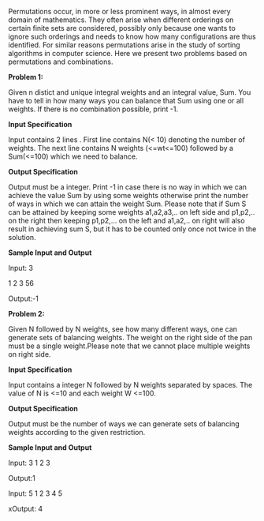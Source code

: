  Permutations occur, in more or less prominent ways, in almost every domain of mathematics. They often arise when different orderings on certain finite sets are considered, possibly only because one wants to ignore such orderings and needs to know how many configurations are thus identified. For similar reasons permutations arise in the study of sorting algorithms in computer science. Here we present two problems based on permutations and combinations.

**Problem 1:**

Given n distict and unique integral weights and an integral value, Sum. You have to tell in how many ways you can balance that Sum using one or all weights. If there is no combination possible, print -1.


**Input Specification**

Input contains 2 lines . First line contains N(< 10) denoting the number of weights. The next line contains N weights (<=wt<=100) followed by a Sum(<=100) which we need to balance.


**Output Specification**

Output must be a integer. Print -1 in case there is no way in which we can achieve the value Sum by using some weights otherwise print the number of ways in which we can attain the weight Sum. Please note that if Sum S can be attained by keeping some weights a1,a2,a3,.. on left side and p1,p2,.. on the right then keeping p1,p2,... on the left and a1,a2,.. on right will also result in achieving sum S, but it has to be counted only once not twice in the solution.


**Sample Input and Output**

Input: 3

1 2 3 56

Output:-1



**Problem 2:**

Given N followed by N weights, see how many different ways, one can generate sets of balancing weights. The weight on the right side of the pan must be a single weight.Please note that we cannot place multiple weights on right side.


**Input Specification**

Input contains a integer N followed by N weights separated by spaces. The value of N is <=10 and each weight W <=100.


**Output Specification**

Output must be the number of ways we can generate sets of balancing weights according to the given restriction.


**Sample Input and Output**

Input: 3 1 2 3

Output:1

Input: 5 1 2 3 4 5

xOutput: 4